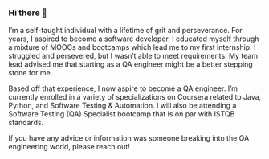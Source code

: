 ### Hi there 👋

<!--
**haroutp/haroutp** is a ✨ _special_ ✨ repository because its `README.md` (this file) appears on your GitHub profile.
-->

I’m a self-taught individual with a lifetime of grit and perseverance. For years, I aspired to become a software developer. I educated myself through a mixture of MOOCs and bootcamps which lead me to my first internship. I struggled and persevered, but I wasn’t able to meet requirements. My team lead advised me that starting as a QA engineer might be a better stepping stone for me.

Based off that experience, I now aspire to become a QA engineer. I’m currently enrolled in a variety of specializations on Coursera related to Java, Python, and Software Testing & Automation. I will also be attending a Software Testing (QA) Specialist bootcamp that is on par with ISTQB standards.

If you have any advice or information was someone breaking into the QA engineering world, please reach out!
